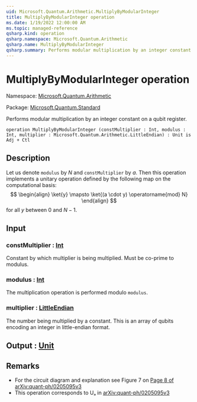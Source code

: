 ```yaml
---
uid: Microsoft.Quantum.Arithmetic.MultiplyByModularInteger
title: MultiplyByModularInteger operation
ms.date: 1/19/2022 12:00:00 AM
ms.topic: managed-reference
qsharp.kind: operation
qsharp.namespace: Microsoft.Quantum.Arithmetic
qsharp.name: MultiplyByModularInteger
qsharp.summary: Performs modular multiplication by an integer constant on a qubit register.
---
```


# MultiplyByModularInteger operation

Namespace: [Microsoft.Quantum.Arithmetic](xref:Microsoft.Quantum.Arithmetic)

Package: [Microsoft.Quantum.Standard](https://nuget.org/packages/Microsoft.Quantum.Standard)


Performs modular multiplication by an integer constant on a qubit register.

```qsharp
operation MultiplyByModularInteger (constMultiplier : Int, modulus : Int, multiplier : Microsoft.Quantum.Arithmetic.LittleEndian) : Unit is Adj + Ctl
```


## Description

Let us denote `modulus` by $N$ and `constMultiplier` by $a$.Then this operation implements a unitary operation defined by the following map on thecomputational basis:$$\begin{align}\ket{y} \mapsto \ket{(a \cdot y) \operatorname{mod} N}\end{align}$$for all $y$ between $0$ and $N - 1$.

## Input

### constMultiplier : [Int](xref:microsoft.quantum.qsharp.valueliterals#int-literals)

Constant by which multiplier is being multiplied. Must be co-prime to modulus.


### modulus : [Int](xref:microsoft.quantum.qsharp.valueliterals#int-literals)

The multiplication operation is performed modulo `modulus`.


### multiplier : [LittleEndian](xref:Microsoft.Quantum.Arithmetic.LittleEndian)

The number being multiplied by a constant.This is an array of qubits encoding an integer in little-endian format.



## Output : [Unit](xref:microsoft.quantum.qsharp.valueliterals#unit-literal)



## Remarks

- For the circuit diagram and explanation see Figure 7 on [Page 8  of arXiv:quant-ph/0205095v3](https://arxiv.org/pdf/quant-ph/0205095v3.pdf#page=8)- This operation corresponds to Uₐ in  [arXiv:quant-ph/0205095v3](https://arxiv.org/pdf/quant-ph/0205095v3.pdf)